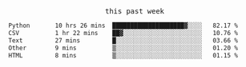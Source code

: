 

<p align="center"><samp>this past week</samp></p>
<!--START_SECTION:waka-->

```txt
Python       10 hrs 26 mins  ████████████████████▓░░░░   82.17 %
CSV          1 hr 22 mins    ██▓░░░░░░░░░░░░░░░░░░░░░░   10.76 %
Text         27 mins         █░░░░░░░░░░░░░░░░░░░░░░░░   03.66 %
Other        9 mins          ▒░░░░░░░░░░░░░░░░░░░░░░░░   01.20 %
HTML         8 mins          ▒░░░░░░░░░░░░░░░░░░░░░░░░   01.15 %
```

<!--END_SECTION:waka-->


